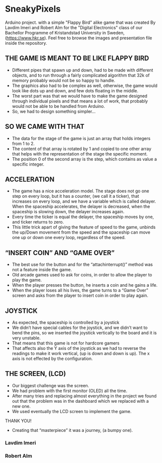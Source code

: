 # SneakyPixels
Arduino project. with a simple "Flappy Bird" alike game that was created By Lavdim Imeri and Robert Alm for the "Digital Electronics" class of our Bachellor Programme of Kristandstad University in Sweden, (https://www.hkr.se).
Feel free to browse the images and presentation file inside the repository.

## THE GAME IS MEANT TO BE LIKE FLAPPY BIRD
 - Different pipes that spawn up and down, had to be made
with different objects, and to run through a fairly complicated
algorithm that 32k of memory probably would not be so
happy to handle.
 - The graphics also had to be complex as well, otherwise, the
game would look like dots up and down, and few dots floating
in the middle.
 - The worst part was that we would have to make the game
designed through individual pixels and that means a lot of
work, that probably would not be able to be handled from
Arduino.
 - So, we had to design something simpler…

## SO WE CAME WITH THAT
 - The data for the stage of the game is just an array that holds
integers from 1 to 2.
 - The content of that array is rotated by 1 and copied to one
other array that helps with the representation of the stage the
specific moment.
 - The position 0 of the second array is the step, which contains
as value a specific integer.

## ACCELERATION
 - The game has a nice acceleration model. The stage does not
go one step on every loop, but it has a counter, (we call it a
ticker), that increases on every loop, and we have a variable
which is called delayer. When the spaceship accelerates, the
delayer is decreased, when the spaceship is slowing down, the
delayer increases again.
 - Every time the ticker is equal the delayer, the spaceship moves
by one, and ticker returns to zero.
 - This little trick apart of giving the feature of speed to the
game, unbinds the up/Down movement from the speed and
the spaceship can move one up or down one every loop,
regardless of the speed.

## “INSERT COIN” AND “GAME OVER”
 - The best use for the button and for the “attachinterrupt()”
method was not a feature inside the game.
 - Old arcade games used to ask for coins, in order to allow the
player to play the game.
 - When the player presses the button, he inserts a coin and he
gains a life.
 - When the player loses all his lives, the game turns to a “Game
Over” screen and asks from the player to insert coin in order
to play again.

## JOYSTICK
 - As expected, the spaceship is controlled by a joystick
 - We didn’t have special cables for the joystick, and we didn’t
want to bend the pins, so we inserted the joystick vertically to
the board and it is very unstable.
 - That means that this game is not for hardcore gamers
 - That affects also the Y axis of the joystick as we had to reverse
the readings to make it work vertical, (up is down and down is
up). The x axis is not effected by the configuration.

## THE SCREEN, (LCD)
 - Our biggest challenge was the screen.
 - We had problem with the first monitor (OLED) all the time.
 - After many tries and replacing almost everything in the project
we found out that the problem was in the dashboard which we
replaced with a new one.
 - We used eventually the LCD screen to implement the game.

THANK YOU!
 - Creating that “masterpiece” it was a journey, (a bumpy one).

### Lavdim Imeri
### Robert Alm
